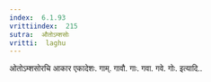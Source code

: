 ```yaml
---
index:  6.1.93
vrittiindex:  215
sutra:  औतोऽम्शसोः
vritti:  laghu 
---
```


ओतोऽम्शसोरचि आकार एकादेशः. गाम्. गावौ. गाः. गवा. गवे. गोः. इत्यादि..

